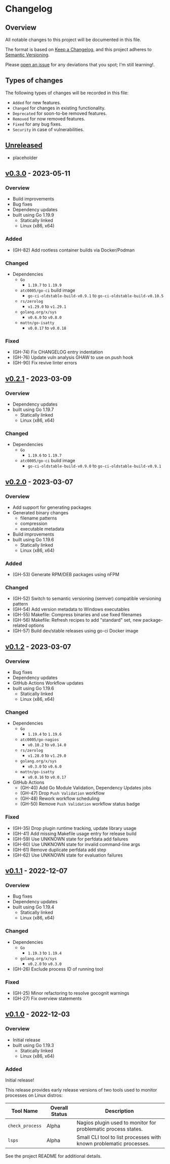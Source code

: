 # Changelog

## Overview

All notable changes to this project will be documented in this file.

The format is based on [Keep a
Changelog](https://keepachangelog.com/en/1.0.0/), and this project adheres to
[Semantic Versioning](https://semver.org/spec/v2.0.0.html).

Please [open an issue](https://github.com/atc0005/check-process/issues) for any
deviations that you spot; I'm still learning!.

## Types of changes

The following types of changes will be recorded in this file:

- `Added` for new features.
- `Changed` for changes in existing functionality.
- `Deprecated` for soon-to-be removed features.
- `Removed` for now removed features.
- `Fixed` for any bug fixes.
- `Security` in case of vulnerabilities.

## [Unreleased]

- placeholder

## [v0.3.0] - 2023-05-11

### Overview

- Build improvements
- Bug fixes
- Dependency updates
- built using Go 1.19.9
  - Statically linked
  - Linux (x86, x64)

### Added

- (GH-82) Add rootless container builds via Docker/Podman

### Changed

- Dependencies
  - `Go`
    - `1.19.7` to `1.19.9`
  - `atc0005/go-ci` build image
    - `go-ci-oldstable-build-v0.9.1` to `go-ci-oldstable-build-v0.10.5`
  - `rs/zerolog`
    - `v1.29.0` to `v1.29.1`
  - `golang.org/x/sys`
    - `v0.6.0` to `v0.8.0`
  - `mattn/go-isatty`
    - `v0.0.17` to `v0.0.18`

### Fixed

- (GH-74) Fix CHANGELOG entry indentation
- (GH-76) Update vuln analysis GHAW to use on.push hook
- (GH-90) Fix revive linter errors

## [v0.2.1] - 2023-03-09

### Overview

- Dependency updates
- built using Go 1.19.7
  - Statically linked
  - Linux (x86, x64)

### Changed

- Dependencies
  - `Go`
    - `1.19.6` to `1.19.7`
  - `atc0005/go-ci` build image
    - `go-ci-oldstable-build-v0.9.0` to `go-ci-oldstable-build-v0.9.1`

## [v0.2.0] - 2023-03-07

### Overview

- Add support for generating packages
- Generated binary changes
  - filename patterns
  - compression
  - executable metadata
- Build improvements
- built using Go 1.19.6
  - Statically linked
  - Linux (x86, x64)

### Added

- (GH-53) Generate RPM/DEB packages using nFPM

### Changed

- (GH-52) Switch to semantic versioning (semver) compatible versioning
  pattern
- (GH-54) Add version metadata to Windows executables
- (GH-55) Makefile: Compress binaries and use fixed filenames
- (GH-56) Makefile: Refresh recipes to add "standard" set, new
  package-related options
- (GH-57) Build dev/stable releases using go-ci Docker image

## [v0.1.2] - 2023-03-07

### Overview

- Bug fixes
- Dependency updates
- GitHub Actions Workflow updates
- built using Go 1.19.6
  - Statically linked
  - Linux (x86, x64)

### Changed

- Dependencies
  - `Go`
    - `1.19.4` to `1.19.6`
  - `atc0005/go-nagios`
    - `v0.10.2` to `v0.14.0`
  - `rs/zerolog`
    - `v1.28.0` to `v1.29.0`
  - `golang.org/x/sys`
    - `v0.3.0` to `v0.6.0`
  - `mattn/go-isatty`
    - `v0.0.16` to `v0.0.17`
- GitHub Actions
  - (GH-40) Add Go Module Validation, Dependency Updates jobs
  - (GH-47) Drop `Push Validation` workflow
  - (GH-48) Rework workflow scheduling
  - (GH-50) Remove `Push Validation` workflow status badge

### Fixed

- (GH-35) Drop plugin runtime tracking, update library usage
- (GH-41) Add missing Makefile usage entry for release build
- (GH-59) Use UNKNOWN state for perfdata add failures
- (GH-60) Use UNKNOWN state for invalid command-line args
- (GH-61) Remove duplicate perfdata add step
- (GH-62) Use UNKNOWN state for evaluation failures

## [v0.1.1] - 2022-12-07

### Overview

- Bug fixes
- Dependency updates
- built using Go 1.19.4
  - Statically linked
  - Linux (x86, x64)

### Changed

- Dependencies
  - `Go`
    - `1.19.3` to `1.19.4`
  - `golang.org/x/sys`
    - `v0.2.0` to `v0.3.0`
- (GH-26) Exclude process ID of running tool

### Fixed

- (GH-25) Minor refactoring to resolve gocognit warnings
- (GH-27) Fix overview statements

## [v0.1.0] - 2022-12-03

### Overview

- Initial release
- built using Go 1.19.3
  - Statically linked
  - Linux (x86, x64)

### Added

Initial release!

This release provides early release versions of two tools used to monitor
processes on Linux distros:

| Tool Name       | Overall Status | Description                                                        |
| --------------- | -------------- | ------------------------------------------------------------------ |
| `check_process` | Alpha          | Nagios plugin used to monitor for problematic process states.      |
| `lsps`          | Alpha          | Small CLI tool to list processes with known problematic processes. |

See the project README for additional details.

[Unreleased]: https://github.com/atc0005/check-process/compare/v0.3.0...HEAD
[v0.3.0]: https://github.com/atc0005/check-process/releases/tag/v0.3.0
[v0.2.1]: https://github.com/atc0005/check-process/releases/tag/v0.2.1
[v0.2.0]: https://github.com/atc0005/check-process/releases/tag/v0.2.0
[v0.1.2]: https://github.com/atc0005/check-process/releases/tag/v0.1.2
[v0.1.1]: https://github.com/atc0005/check-process/releases/tag/v0.1.1
[v0.1.0]: https://github.com/atc0005/check-process/releases/tag/v0.1.0
